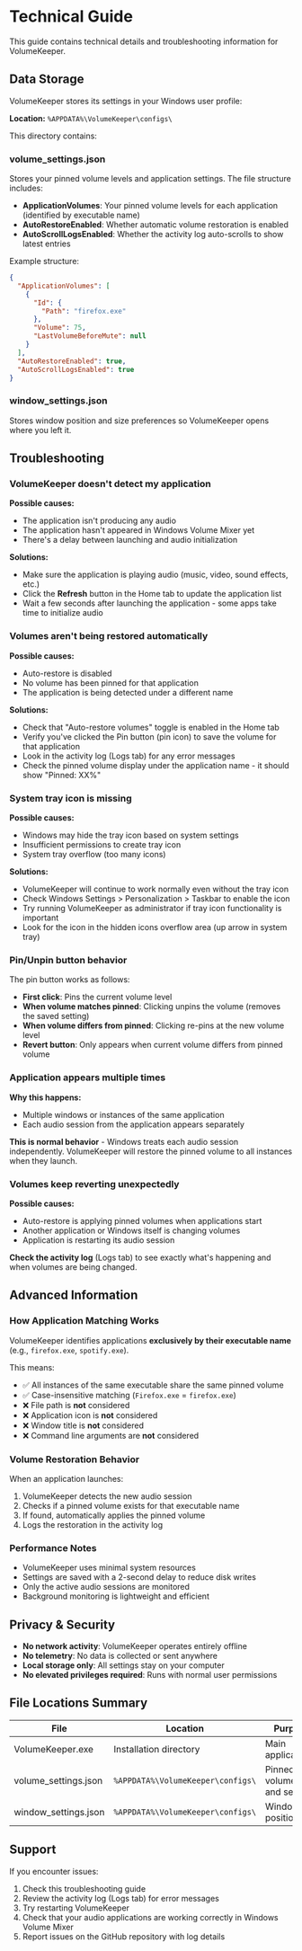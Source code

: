 # Technical Guide

This guide contains technical details and troubleshooting information for VolumeKeeper.

## Data Storage

VolumeKeeper stores its settings in your Windows user profile:

**Location:** `%APPDATA%\VolumeKeeper\configs\`

This directory contains:

### volume_settings.json
Stores your pinned volume levels and application settings. The file structure includes:
- **ApplicationVolumes**: Your pinned volume levels for each application (identified by executable name)
- **AutoRestoreEnabled**: Whether automatic volume restoration is enabled
- **AutoScrollLogsEnabled**: Whether the activity log auto-scrolls to show latest entries

Example structure:
```json
{
  "ApplicationVolumes": [
    {
      "Id": {
        "Path": "firefox.exe"
      },
      "Volume": 75,
      "LastVolumeBeforeMute": null
    }
  ],
  "AutoRestoreEnabled": true,
  "AutoScrollLogsEnabled": true
}
```

### window_settings.json
Stores window position and size preferences so VolumeKeeper opens where you left it.

## Troubleshooting

### VolumeKeeper doesn't detect my application

**Possible causes:**
- The application isn't producing any audio
- The application hasn't appeared in Windows Volume Mixer yet
- There's a delay between launching and audio initialization

**Solutions:**
- Make sure the application is playing audio (music, video, sound effects, etc.)
- Click the **Refresh** button in the Home tab to update the application list
- Wait a few seconds after launching the application - some apps take time to initialize audio

### Volumes aren't being restored automatically

**Possible causes:**
- Auto-restore is disabled
- No volume has been pinned for that application
- The application is being detected under a different name

**Solutions:**
- Check that "Auto-restore volumes" toggle is enabled in the Home tab
- Verify you've clicked the Pin button (pin icon) to save the volume for that application
- Look in the activity log (Logs tab) for any error messages
- Check the pinned volume display under the application name - it should show "Pinned: XX%"

### System tray icon is missing

**Possible causes:**
- Windows may hide the tray icon based on system settings
- Insufficient permissions to create tray icon
- System tray overflow (too many icons)

**Solutions:**
- VolumeKeeper will continue to work normally even without the tray icon
- Check Windows Settings > Personalization > Taskbar to enable the icon
- Try running VolumeKeeper as administrator if tray icon functionality is important
- Look for the icon in the hidden icons overflow area (up arrow in system tray)

### Pin/Unpin button behavior

The pin button works as follows:
- **First click**: Pins the current volume level
- **When volume matches pinned**: Clicking unpins the volume (removes the saved setting)
- **When volume differs from pinned**: Clicking re-pins at the new volume level
- **Revert button**: Only appears when current volume differs from pinned volume

### Application appears multiple times

**Why this happens:**
- Multiple windows or instances of the same application
- Each audio session from the application appears separately

**This is normal behavior** - Windows treats each audio session independently. VolumeKeeper will restore the pinned volume to all instances when they launch.

### Volumes keep reverting unexpectedly

**Possible causes:**
- Auto-restore is applying pinned volumes when applications start
- Another application or Windows itself is changing volumes
- Application is restarting its audio session

**Check the activity log** (Logs tab) to see exactly what's happening and when volumes are being changed.

## Advanced Information

### How Application Matching Works

VolumeKeeper identifies applications **exclusively by their executable name** (e.g., `firefox.exe`, `spotify.exe`).

This means:
- ✅ All instances of the same executable share the same pinned volume
- ✅ Case-insensitive matching (`Firefox.exe` = `firefox.exe`)
- ❌ File path is **not** considered
- ❌ Application icon is **not** considered
- ❌ Window title is **not** considered
- ❌ Command line arguments are **not** considered

### Volume Restoration Behavior

When an application launches:
1. VolumeKeeper detects the new audio session
2. Checks if a pinned volume exists for that executable name
3. If found, automatically applies the pinned volume
4. Logs the restoration in the activity log

### Performance Notes

- VolumeKeeper uses minimal system resources
- Settings are saved with a 2-second delay to reduce disk writes
- Only the active audio sessions are monitored
- Background monitoring is lightweight and efficient

## Privacy & Security

- **No network activity**: VolumeKeeper operates entirely offline
- **No telemetry**: No data is collected or sent anywhere
- **Local storage only**: All settings stay on your computer
- **No elevated privileges required**: Runs with normal user permissions

## File Locations Summary

| File | Location | Purpose |
|------|----------|---------|
| VolumeKeeper.exe | Installation directory | Main application |
| volume_settings.json | `%APPDATA%\VolumeKeeper\configs\` | Pinned volumes and settings |
| window_settings.json | `%APPDATA%\VolumeKeeper\configs\` | Window position/size |

## Support

If you encounter issues:
1. Check this troubleshooting guide
2. Review the activity log (Logs tab) for error messages
3. Try restarting VolumeKeeper
4. Check that your audio applications are working correctly in Windows Volume Mixer
5. Report issues on the GitHub repository with log details
